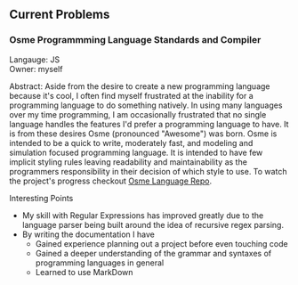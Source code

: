 ## Current Problems

### Osme Programmming Language Standards and Compiler
Langauge: JS  
Owner: myself

Abstract: Aside from the desire to create a new programming language because it's cool, I often find myself frustrated at the inability for a programming language to do something natively. In using many languages over my time programming, I am occasionally frustrated that no single language handles the features I'd prefer a programming language to have. It is from these desires Osme (pronounced "Awesome") was born. Osme is intended to be a quick to write, moderately fast, and modeling and simulation focused programming language. It is intended to have few implicit styling rules leaving readability and maintainability as the programmers responsibility in their decision of which style to use. To watch the project's progress checkout [Osme Language Repo](https://github.com/trippalamb/Osme).

Interesting Points
* My skill with Regular Expressions has improved greatly due to the language parser being built around the idea of recursive regex parsing.
* By writing the documentation I have
  * Gained experience planning out a project before even touching code
  * Gained a deeper understanding of the grammar and syntaxes of programming languages in general
  * Learned to use MarkDown

